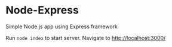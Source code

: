 # Node-Express
Simple Node.js app using Express framework

Run <code>node index</code> to start server. 
Navigate to <a href="http://localhost:3000/">http://localhost:3000/</a>
